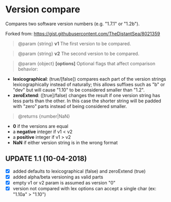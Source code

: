 # Version compare
Compares two software version numbers  (e.g. "1.7.1" or "1.2b").

Forked from: https://gist.githubusercontent.com/TheDistantSea/8021359


> @param {string} **v1** The first version to be compared.

> @param {string} **v2** The second version to be compared.

> @param {object} **[options]** Optional flags that affect comparison behavior:

- **lexicographical**: (true/[false]) compares each part of the version strings lexicographically instead of naturally; this allows suffixes such as "b" or "dev" but will cause "1.10" to be considered smaller than "1.2".
- **zeroExtend**: ([true]/false) changes the result if one version string has less parts than the other. In this case the shorter string will be padded with "zero" parts instead of being considered smaller.

> @returns {number|NaN}
- **0** if the versions are equal
- a **negative** integer if v1 < v2
- a **positive** integer if v1 > v2
- **NaN** if either version string is in the wrong format
 
 
 ## UPDATE 1.1 (10-04-2018)
- [x] added defaults to lexicographical (false) and zeroExtend (true)
- [x] added alpha/beta versioning as valid parts
- [x] empty v1 or v2 param is assumed as version "0"
- [x] version not compared with lex options can accept a single char (ex: "1.10a" > "1.10")
